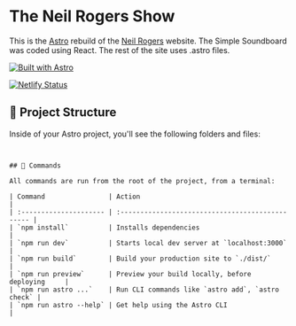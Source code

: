 # The Neil Rogers Show

This is the [Astro](https://astro.build/) rebuild of the [Neil Rogers](https://neilrogers.org) website. The Simple
Soundboard was coded using React. The rest of the site uses .astro files.

[![Built with Astro](https://astro.badg.es/v2/built-with-astro/tiny.svg)](https://astro.build)

[![Netlify Status](https://api.netlify.com/api/v1/badges/363ce69b-fcfb-4ecc-b8cd-62686f6a17df/deploy-status)](https://app.netlify.com/sites/neil-rogers-astro/deploys)

## 🚀 Project Structure

Inside of your Astro project, you'll see the following folders and files:

```


## 🧞 Commands

All commands are run from the root of the project, from a terminal:

| Command                | Action                                           |
| :--------------------- | :----------------------------------------------- |
| `npm install`          | Installs dependencies                            |
| `npm run dev`          | Starts local dev server at `localhost:3000`      |
| `npm run build`        | Build your production site to `./dist/`          |
| `npm run preview`      | Preview your build locally, before deploying     |
| `npm run astro ...`    | Run CLI commands like `astro add`, `astro check` |
| `npm run astro --help` | Get help using the Astro CLI                     |


```
